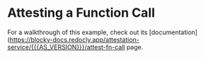 # Attesting a Function Call

For a walkthrough of this example, check out its 
[documentation](https://blocky-docs.redocly.app/attestation-service/{{{AS_VERSION}}}/attest-fn-call
page.

